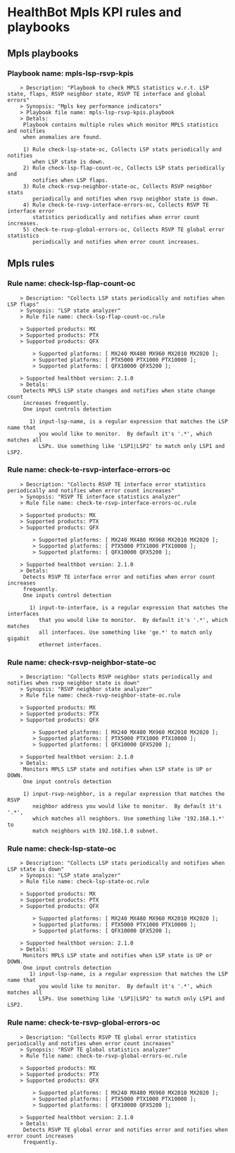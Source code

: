 # HealthBot Mpls KPI rules and playbooks

## Mpls playbooks
### Playbook name: mpls-lsp-rsvp-kpis 
		> Description: "Playbook to check MPLS statistics w.r.t. LSP state, flaps, RSVP neighbor state, RSVP TE interface and global errors"
		> Synopsis: "Mpls key performance indicators"
		> Playbook file name: mpls-lsp-rsvp-kpis.playbook
		> Detals:
		 Playbook contains multiple rules which monitor MPLS statistics and notifies
		 when anomalies are found.
		
		 1) Rule check-lsp-state-oc, Collects LSP stats periodically and notifies
		    when LSP state is down.
		 2) Rule check-lsp-flap-count-oc, Collects LSP stats periodically and
		    notifies when LSP flaps.
		 3) Rule check-rsvp-neighbor-state-oc, Collects RSVP neighbor stats
		    periodically and notifies when rsvp neighbor state is down.
		 4) Rule check-te-rsvp-interface-errors-oc, Collects RSVP TE interface error
		    statistics periodically and notifies when error count increases.
		 5) check-te-rsvp-global-errors-oc, Collects RSVP TE global error statistics
		    periodically and notifies when error count increases.

## Mpls rules

### Rule name: check-lsp-flap-count-oc 
		> Description: "Collects LSP stats periodically and notifies when LSP flaps"
		> Synopsis: "LSP state analyzer"
		> Rule file name: check-lsp-flap-count-oc.rule

		> Supported products: MX 
		> Supported products: PTX 
		> Supported products: QFX 

			> Supported platforms: [ MX240 MX480 MX960 MX2010 MX2020 ];
			> Supported platforms: [ PTX5000 PTX1000 PTX10000 ];
			> Supported platforms: [ QFX10000 QFX5200 ];

		> Supported healthbot version: 2.1.0
		> Detals:
		 Detects MPLS LSP state changes and notifies when state change count
		 increases frequently.
		 One input controls detection
		
		   1) input-lsp-name, is a regular expression that matches the LSP name that
		      you would like to monitor.  By default it's '.*', which matches all
		      LSPs. Use something like 'LSP1|LSP2' to match only LSP1 and LSP2.
### Rule name: check-te-rsvp-interface-errors-oc 
		> Description: "Collects RSVP TE interface error statistics periodically and notifies when error count increases"
		> Synopsis: "RSVP TE interface statistics analyzer"
		> Rule file name: check-te-rsvp-interface-errors-oc.rule

		> Supported products: MX 
		> Supported products: PTX 
		> Supported products: QFX 

			> Supported platforms: [ MX240 MX480 MX960 MX2010 MX2020 ];
			> Supported platforms: [ PTX5000 PTX1000 PTX10000 ];
			> Supported platforms: [ QFX10000 QFX5200 ];

		> Supported healthbot version: 2.1.0
		> Detals:
		 Detects RSVP TE interface error and notifies when error count increases
		 frequently.
		 One inputs control detection
		
		   1) input-te-interface, is a regular expression that matches the interfaces
		      that you would like to monitor.  By default it's '.*', which matches
		      all interfaces. Use something like 'ge.*' to match only gigabit
		      ethernet interfaces.
### Rule name: check-rsvp-neighbor-state-oc 
		> Description: "Collects RSVP neighbor stats periodically and notifies when rsvp neighbor state is down"
		> Synopsis: "RSVP neighbor state analyzer"
		> Rule file name: check-rsvp-neighbor-state-oc.rule

		> Supported products: MX 
		> Supported products: PTX 
		> Supported products: QFX 

			> Supported platforms: [ MX240 MX480 MX960 MX2010 MX2020 ];
			> Supported platforms: [ PTX5000 PTX1000 PTX10000 ];
			> Supported platforms: [ QFX10000 QFX5200 ];

		> Supported healthbot version: 2.1.0
		> Detals:
		 Monitors MPLS LSP state and notifies when LSP state is UP or DOWN.
		 One input controls detection
		
		 1) input-rsvp-neighbor, is a regular expression that matches the RSVP
		    neighbor address you would like to monitor.  By default it's '.*',
		    which matches all neighbors. Use something like '192.168.1.*' to
		    match neighbors with 192.168.1.0 subnet.
### Rule name: check-lsp-state-oc 
		> Description: "Collects LSP stats periodically and notifies when LSP state is down"
		> Synopsis: "LSP state analyzer"
		> Rule file name: check-lsp-state-oc.rule

		> Supported products: MX 
		> Supported products: PTX 
		> Supported products: QFX 

			> Supported platforms: [ MX240 MX480 MX960 MX2010 MX2020 ];
			> Supported platforms: [ PTX5000 PTX1000 PTX10000 ];
			> Supported platforms: [ QFX10000 QFX5200 ];

		> Supported healthbot version: 2.1.0
		> Detals:
		 Monitors MPLS LSP state and notifies when LSP state is UP or DOWN.
		 One input controls detection
		   1) input-lsp-name, is a regular expression that matches the LSP name that
		      you would like to monitor.  By default it's '.*', which matches all
		      LSPs. Use something like 'LSP1|LSP2' to match only LSP1 and LSP2.
### Rule name: check-te-rsvp-global-errors-oc 
		> Description: "Collects RSVP TE global error statistics periodically and notifies when error count increases"
		> Synopsis: "RSVP TE global statistics analyzer"
		> Rule file name: check-te-rsvp-global-errors-oc.rule

		> Supported products: MX 
		> Supported products: PTX 
		> Supported products: QFX 

			> Supported platforms: [ MX240 MX480 MX960 MX2010 MX2020 ];
			> Supported platforms: [ PTX5000 PTX1000 PTX10000 ];
			> Supported platforms: [ QFX10000 QFX5200 ];

		> Supported healthbot version: 2.1.0
		> Detals:
		 Detects RSVP TE global error and notifies error and notifies when error count increases
		 frequently.
